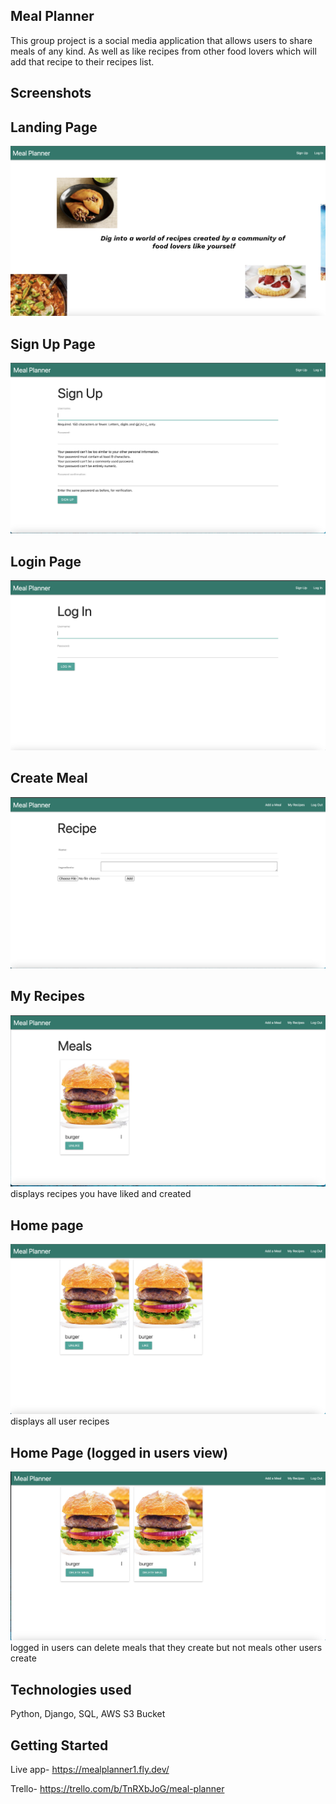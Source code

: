 ## Meal Planner
This group project is a social media application that allows users to share meals of any kind. As well as like recipes from other food lovers which will add that recipe to their recipes list.

## Screenshots

## Landing Page
![Alt text](<Screenshot 2023-08-29 at 8.32.48 AM.png>)



## Sign Up Page
![Alt text](<Screenshot 2023-08-29 at 8.33.05 AM.png>)


## Login Page
![Alt text](<Screenshot 2023-08-29 at 8.33.29 AM.png>)


## Create Meal
![Alt text](<Screenshot 2023-08-29 at 8.29.20 AM.png>)


## My Recipes
![Alt text](<Screenshot 2023-08-29 at 8.31.57 AM.png>)
displays recipes you have liked and created


## Home page
![Alt text](<Screenshot 2023-08-29 at 8.32.19 AM.png>)
displays all user recipes


## Home Page (logged in users view)
![Alt text](<Screenshot 2023-08-29 at 8.39.34 AM.png>)
logged in users can delete meals that they create but not meals other users create


## Technologies used
Python, Django, SQL, AWS S3 Bucket

## Getting Started 

Live app- https://mealplanner1.fly.dev/

Trello- https://trello.com/b/TnRXbJoG/meal-planner
